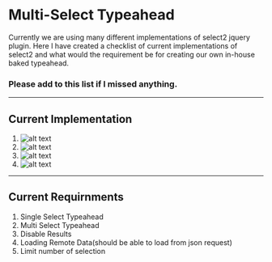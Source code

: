 
# Multi-Select Typeahead
Currently we are using many different implementations of select2 jquery plugin. Here I have created a checklist of current implementations of select2 and what would the requirement be for creating our own in-house baked typeahead.

### Please add to this list if I missed anything.
-------------------

Current Implementation
-------------------

1. ![alt text](https://github.com/CINBCUniversal/Multi-Select-Typeahead/screen_shots/blob/master/Screen%20Shot%202016-07-13%20at%2010.42.57%20AM.png)
2.  ![alt text](https://github.com/CINBCUniversal/Multi-Select-Typeahead/screen_shots/blob/master/Screen%20Shot%202016-07-13%20at%2010.44.55%20AM.png)
3.   ![alt text](https://github.com/CINBCUniversal/Multi-Select-Typeahead/screen_shots/blob/master/Screen%20Shot%202016-07-13%20at%2010.48.40%20AM.png)
4.    ![alt text](https://github.com/CINBCUniversal/Multi-Select-Typeahead/screen_shots/blob/master/Screen%20Shot%202016-07-13%20at%2010.48.50%20AM.png)


-------------------

Current Requirnments
-------------------

 1. Single Select Typeahead
 2. Multi Select Typeahead
 3. Disable Results
 4. Loading Remote Data(should be able to load from json request)
 5. Limit number of selection
